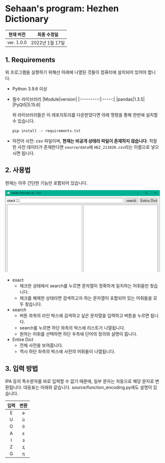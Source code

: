 # Sehaan's program: Hezhen Dictionary

|현재 버전|최종 수정일|
|:-------:|:---------:|
|ver. 1.0.0|2022년 1월 17일|

## 1. Requirements
위 프로그램을 실행하기 위해선 아래에 나열된 것들이 컴퓨터에 설치되어 있어야 합니다.
- Python 3.9.6 이상
- 필수 라이브러리
  |Module|version|
  |:---------:|:-----:|
  |pandas|1.3.5|
  |PyQt5|5.15.6|
  
  위 라이브러리들은 이 레포지토리를 다운받았다면 아래 명령을 통해 한번에 설치할 수 있습니다.
  ```cmd
  pip install -r requirements.txt
  ```
- 허전어 사전: csv 파일이며, **현재는 비공개 상태라 파일이 존재하지 않습니다**. 적절한 사전 데이터가 존재한다면 `source/data`에 `HEZ_211020.csv`라는 이름으로 넣으시면 됩니다.

## 2. 사용법
현재는 아주 간단한 기능만 포함되어 있습니다.<br>

![content](content.png)

- exact
  - 체크한 상태에서 search를 누르면 문자열이 정확하게 일치하는 어휘들만 찾습니다.
  - 체크를 해제한 상태라면 검색하고자 하는 문자열이 포함되어 있는 어휘들을 모두 찾습니다.
- search
  - 버튼 좌측의 라인 박스에 검색하고 싶은 문자열을 입력하고 버튼을 누르면 됩니다.
  - search를 누르면 하단 좌측의 박스에 리스트가 나열됩니다.
  - 원하는 어휘를 선택하면 하단 우측에 단어의 정의와 설명이 뜹니다.
- Entire Dict
  - 전체 사전을 보여줍니다.
  - 역시 하단 좌측의 박스에 사전의 어휘들이 나열됩니다.

## 3. 입력 방법
IPA 등의 특수문자를 바로 입력할 수 없기 때문에, 일부 문자는 자동으로 해당 문자로 변환됩니다. 대응표는 아래와 같습니다. source/function_encoding.py에도 설명이 있습니다.

|입력|변환|
|:--:|:--:|
|E|ə|
|U|ü|
|O|ö|
|A|ɛ|
|I|ɜ|
|Z|ʐ|
|G|ŋ|
